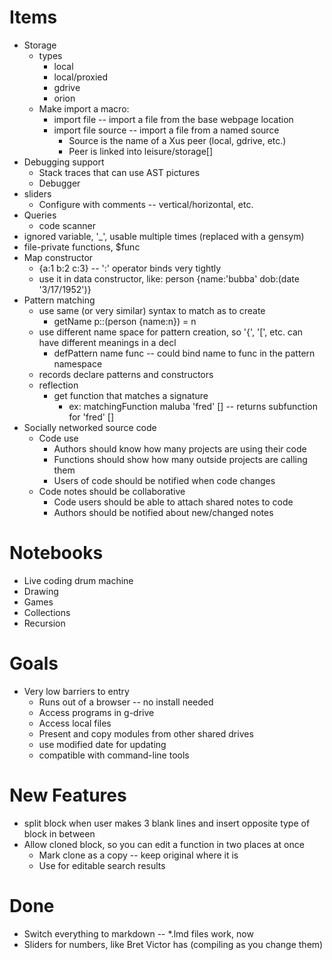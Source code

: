 # Items

* Storage
   * types
      * local
      * local/proxied
      * gdrive
      * orion
   * Make import a macro:
      * import file -- import a file from the base webpage location
      * import file source -- import a file from a named source
         * Source is the name of a Xus peer (local, gdrive, etc.)
         * Peer is linked into leisure/storage[]
* Debugging support
   * Stack traces that can use AST pictures
   * Debugger
* sliders
   * Configure with comments -- vertical/horizontal, etc.
* Queries
   * code scanner
* ignored variable, '_', usable multiple times (replaced with a gensym)
* file-private functions, $func
* Map constructor
   * {a:1 b:2 c:3} -- ':' operator binds very tightly
   * use it in data constructor, like: person {name:'bubba' dob:(date '3/17/1952')}
* Pattern matching
   * use same (or very similar) syntax to match as to create
      * getName p::(person {name:n}) = n
   * use different name space for pattern creation, so '{',
     '[', etc. can have different meanings in a decl
      * defPattern name func -- could bind name to func in the pattern namespace
   * records declare patterns and constructors
   * reflection
      * get function that matches a signature
         * ex: matchingFunction maluba 'fred' [] -- returns subfunction for 'fred' []
* Socially networked source code
   * Code use
      * Authors should know how many projects are using their code
      * Functions should show how many outside projects are calling them
      * Users of code should be notified when code changes
   * Code notes should be collaborative
      * Code users should be able to attach shared notes to code
      * Authors should be notified about new/changed notes

# Notebooks

* Live coding drum machine
* Drawing
* Games
* Collections
* Recursion

# Goals

* Very low barriers to entry
   * Runs out of a browser -- no install needed
   * Access programs in g-drive
   * Access local files
   * Present and copy modules from other shared drives
   * use modified date for updating
   * compatible with command-line tools

# New Features

* split block when user makes 3 blank lines and insert opposite type
  of block in between
* Allow cloned block, so you can edit a function in two places at once
   * Mark clone as a copy -- keep original where it is
   * Use for editable search results

# Done

* Switch everything to markdown -- *.lmd files work, now
* Sliders for numbers, like Bret Victor has (compiling as you change them)

